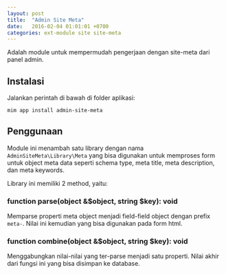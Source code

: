 ```yaml
---
layout: post
title:  "Admin Site Meta"
date:   2016-02-04 01:01:01 +0700
categories: ext-module site site-meta
---
```


Adalah module untuk mempermudah pengerjaan dengan site-meta dari panel admin.

## Instalasi

Jalankan perintah di bawah di folder aplikasi:

```
mim app install admin-site-meta
```

## Penggunaan

Module ini menambah satu library dengan nama `AdminSiteMeta\Library\Meta` yang bisa
digunakan untuk memproses form untuk object meta data seperti schema type, meta title,
meta description, dan meta keywords.

Library ini memiliki 2 method, yaitu:

### function parse(object &$object, string $key): void

Memparse properti meta object menjadi field-field object dengan prefix `meta-`. Nilai
ini kemudian yang bisa digunakan pada form html.

### function combine(object &$object, string $key): void

Menggabungkan nilai-nilai yang ter-parse menjadi satu properti. Nilai akhir dari fungsi
ini yang bisa disimpan ke database.
